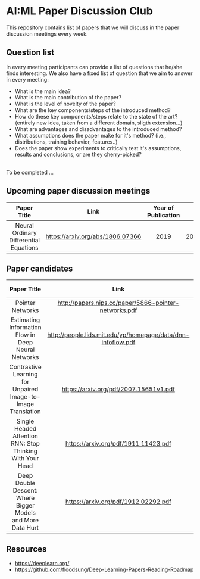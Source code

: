 # AI:ML Paper Discussion Club
This repository contains list of papers that we will discuss in the paper discussion meetings every week. <br>

## Question list
In every meeting participants can provide a list of questions that he/she finds interesting. We also have a fixed list of question that we aim to answer in every meeting:<br>

- What is the main idea?
- What is the main contribution of the paper?
- What is the level of novelty of the paper?
- What are the key components/steps of the introduced method?
- How do these key components/steps relate to the state of the art? (entirely new idea, taken from a different domain, sligth extension...)
- What are advantages and disadvantages to the introduced method?
- What assumptions does the paper make for it's method? (i.e., distributions, training behavior, features..)
- Does the paper show experiments to critically test it's assumptions, results and conclusions, or are they cherry-picked?

<br>To be completed ...


## Upcoming paper discussion meetings

| Paper Title| Link| Year of Publication|Date|
| :---:|:---:|:---:| :---:|
| Neural Ordinary Differential Equations | https://arxiv.org/abs/1806.07366 | 2019| 20.08.2020|


## Paper candidates

| Paper Title| Link| Year of Publication |Topic|
| :---:|:---:|:---:| :---:|
Pointer Networks|http://papers.nips.cc/paper/5866-pointer-networks.pdf|2015||
|Estimating Information Flow in Deep Neural Networks|http://people.lids.mit.edu/yp/homepage/data/dnn-infoflow.pdf|2018| |
|Contrastive Learning for Unpaired Image-to-Image Translation|https://arxiv.org/pdf/2007.15651v1.pdf|2020||
|Single Headed Attention RNN: Stop Thinking With Your Head|https://arxiv.org/pdf/1911.11423.pdf|2019||
|Deep Double Descent: Where Bigger Models and More Data Hurt|https://arxiv.org/pdf/1912.02292.pdf|2019||

## Resources
- https://deeplearn.org/
- https://github.com/floodsung/Deep-Learning-Papers-Reading-Roadmap
